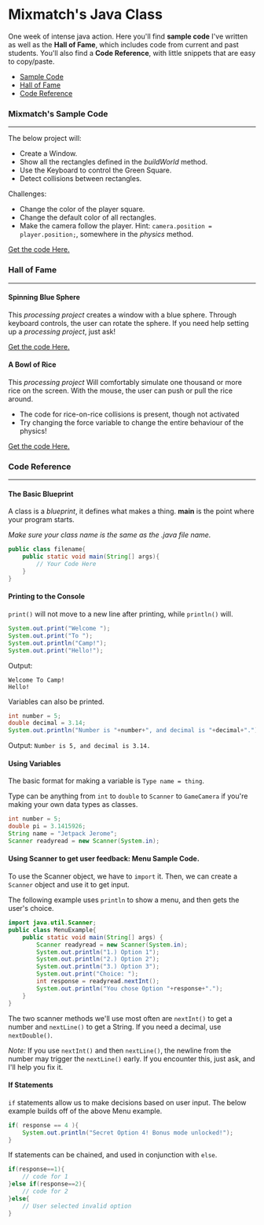 Mixmatch's Java Class
===

One week of intense java action. Here you'll find **sample code** I've written as well as the **Hall of Fame**, which includes code from current and past students. You'll also find a **Code Reference**, with little snippets that are easy to copy/paste.

- [Sample Code](#sample)
- [Hall of Fame](#hof)
- [Code Reference](#reference)

### <a name="sample"></a>Mixmatch's Sample Code
---

The below project will:  
- Create a Window.
- Show all the rectangles defined in the *buildWorld* method.
- Use the Keyboard to control the Green Square.
- Detect collisions between rectangles.

Challenges:
- Change the color of the player square.
- Change the default color of all rectangles.
- Make the camera follow the player. Hint:  `camera.position = player.position;`, somewhere in the *physics* method.

[Get the code Here.](./code/mixmatchmaze.java)

### <a name="hof"></a>Hall of Fame
---

#### Spinning Blue Sphere

This *processing project* creates a window with a blue sphere. Through keyboard controls, the user can rotate the sphere. If you need help setting up a *processing project*, just ask!

[Get the code Here.](./code/ProccesingProject.java)

#### A Bowl of Rice

This *processing project* Will comfortably simulate one thousand or more rice on the screen. With the mouse, the user can push or pull the rice around.

- The code for rice-on-rice collisions is present, though not activated
- Try changing the force variable to change the entire behaviour of the physics!

[Get the code Here.](./code/ABowlofRice.java)

### <a name="reference"></a>Code Reference
---

#### The Basic Blueprint

A class is a *blueprint*, it defines what makes a thing. **main** is the point where your program starts.

*Make sure your class name is the same as the .java file name.*

```java
public class filename{
    public static void main(String[] args){
        // Your Code Here
    }
}
```

#### Printing to the Console

`print()` will not move to a new line after printing, while `println()` will.

```java
System.out.print("Welcome ");
System.out.print("To ");
System.out.println("Camp!");
System.out.print("Hello!");
```

Output:

```
Welcome To Camp!
Hello!
```

Variables can also be printed.

```java
int number = 5;
double decimal = 3.14;
System.out.println("Number is "+number+", and decimal is "+decimal+".");
```

Output: `Number is 5, and decimal is 3.14.`

#### Using Variables

The basic format for making a variable is `Type name = thing`.

Type can be anything from `int` to `double` to `Scanner` to `GameCamera` if you're making your own data types as classes.

```java
int number = 5;
double pi = 3.1415926;
String name = "Jetpack Jerome";
Scanner readyread = new Scanner(System.in);
```

#### Using Scanner to get user feedback: Menu Sample Code.

To use the Scanner object, we have to `import` it. Then, we can create a `Scanner` object and use it to get input.

The following example uses `println` to show a menu, and then gets the user's choice.

```java
import java.util.Scanner;
public class MenuExample{
    public static void main(String[] args) {
        Scanner readyread = new Scanner(System.in);
        System.out.println("1.) Option 1");
        System.out.println("2.) Option 2");
        System.out.println("3.) Option 3");
        System.out.print("Choice: ");
        int response = readyread.nextInt();
        System.out.println("You chose Option "+response+".");
    }
}
```

The two scanner methods we'll use most often are `nextInt()` to get a number and `nextLine()` to get a String. If you need a decimal, use `nextDouble()`.

*Note:* If you use `nextInt()` and then `nextLine()`, the newline from the number may trigger the `nextLine()` early. If you encounter this, just ask, and I'll help you fix it.

#### If Statements

`if` statements allow us to make decisions based on user input. The below example builds off of the above Menu example.

```java
if( response == 4 ){
    System.out.println("Secret Option 4! Bonus mode unlocked!");
}
```

If statements can be chained, and used in conjunction with `else`.
```java
if(response==1){
    // code for 1
}else if(response==2){
    // code for 2
}else{
    // User selected invalid option
}
```
